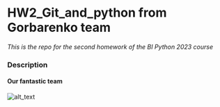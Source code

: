 # HW2_Git_and_python from Gorbarenko team
*This is the repo for the second homework of the BI Python 2023 course*

### Description

#### Our fantastic team

![alt_text](https://github.com/KirPetrikov/HW2_Git_and_python/blob/HW2_Petrikov/HW2_Gorbarenko/photo.jpg?raw=true)
